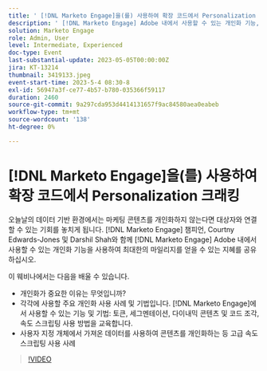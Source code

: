```yaml
---
title: ' [!DNL Marketo Engage]을(를) 사용하여 확장 코드에서 Personalization 크래킹'
description: ' [!DNL Marketo Engage] Adobe 내에서 사용할 수 있는 개인화 기능, 토큰, 세그먼트, 다이내믹 콘텐츠 및 코드 조각, 속도 스크립팅 등을 다룹니다.  사용자 지정 개체에서 가져온 데이터를 사용하여 콘텐츠를 개인화하는 등 고급 속도 스크립팅 사용 사례'
solution: Marketo Engage
role: Admin, User
level: Intermediate, Experienced
doc-type: Event
last-substantial-update: 2023-05-05T00:00:00Z
jira: KT-13214
thumbnail: 3419133.jpeg
event-start-time: 2023-5-4 08:30-8
exl-id: 56947a3f-ce77-4b57-b780-035366f59117
duration: 2460
source-git-commit: 9a297cda953d4414131657f9ac84580aea0eabeb
workflow-type: tm+mt
source-wordcount: '138'
ht-degree: 0%

---
```


# [!DNL Marketo Engage]을(를) 사용하여 확장 코드에서 Personalization 크래킹

오늘날의 데이터 기반 환경에서는 마케팅 콘텐츠를 개인화하지 않는다면 대상자와 연결할 수 있는 기회를 놓치게 됩니다. [!DNL Marketo Engage] 챔피언, Courtny Edwards-Jones 및 Darshil Shah와 함께 [!DNL Marketo Engage] Adobe 내에서 사용할 수 있는 개인화 기능을 사용하여 최대한의 마일리지를 얻을 수 있는 지혜를 공유하십시오.

이 웨비나에서는 다음을 배울 수 있습니다.

* 개인화가 중요한 이유는 무엇입니까?
* 각각에 사용할 주요 개인화 사용 사례 및 기법입니다. [!DNL Marketo Engage]에서 사용할 수 있는 기능 및 기법: 토큰, 세그멘테이션, 다이내믹 콘텐츠 및 코드 조각, 속도 스크립팅 사용 방법을 교육합니다.
* 사용자 지정 개체에서 가져온 데이터를 사용하여 콘텐츠를 개인화하는 등 고급 속도 스크립팅 사용 사례

>[!VIDEO](https://video.tv.adobe.com/v/3419133/?learn=on)
